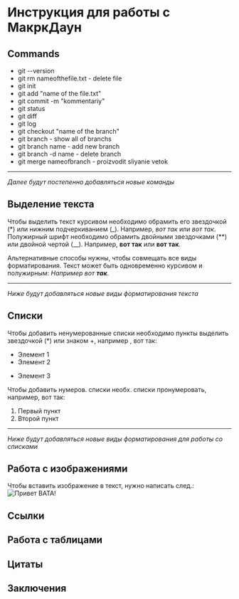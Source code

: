 # Инструкция для работы с МакркДаун

## Commands

* git --version
* git rm nameofthefile.txt - delete file
* git init
* git add "name of the file.txt"
* git commit -m "kommentariy"
* git status
* git diff
* git log
* git checkout "name of the branch"
* git branch - show all of branchs
* git branch name - add new branch
* git branch -d name - delete branch
* git merge nameofbranch - proizvodit sliyanie vetok
***
*Далее будут постепенно добавляться новые команды*

## Выделение текста

Чтобы выделить текст курсивом необходимо обрамить его звездочкой (*) или нижним подчеркиванием (_). Например, *вот так* или _вот так_.
Полужирный шрифт необходимо обрамить двойными звездочками (**) или двойной чертой (__). Например, **вот так** или __вот так__.

Альтернативные способы нужны, чтобы совмещать все виды форматирования. Текст может быть одновременно курсивом и полужирным:
_Например вот **так**_.
***
*Ниже будут добавляться новые виды форматирования текста*

## Списки

Чтобы добавить ненумерованные списки необходимо пункты выделить звездочкой (*) или знаком +, например , вот так:
* Элемент 1
* Элемент 2
+ Элемент 3

Чтобы добавить нумеров. списки необх. списки пронумеровать, например, вот так:
1. Первый пункт
2. Второй пункт
***
*Ниже будут добавляться новые виды форматирования для работы со списками*

## Работа с изображениями

Чтобы вставить изображение в текст, нужно написать след.: ![Привет ВАТА!](%D0%92%D0%B0%D1%82%D0%B0.jpeg)

## Ссылки

## Работа с таблицами 

## Цитаты 

## Заключения